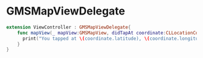 # GMSMapViewDelegate



```swift
extension ViewController : GMSMapViewDelegate{
    func mapView(_ mapView:GMSMapView, didTapAt coordinate:CLLocationCoordinate2D) {
      print("You tapped at \(coordinate.latitude), \(coordinate.longitude)")
    }
}
```



